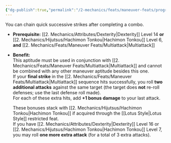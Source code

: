 ```yaml
---
{"dg-publish":true,"permalink":"/2-mechanics/feats/maneuver-feats/progressive-attack/"}
---
```


You can chain quick successive strikes after completing a combo.

- **Prerequisite:** [[2. Mechanics/Attributes/Dexterity\|Dexterity]] Level 14 **or** [[2. Mechanics/Hijutsus/Hachimon Tonkou\|Hachimon Tonkou]] Level 6, **and** [[2. Mechanics/Feats/Maneuver Feats/Multiattack\|Multiattack]]
    
- **Benefit:**  
    This aptitude must be used in conjunction with [[2. Mechanics/Feats/Maneuver Feats/Multiattack\|Multiattack]] and cannot be combined with any other maneuver aptitude besides this one.  
    If your **final strike** in the [[2. Mechanics/Feats/Maneuver Feats/Multiattack\|Multiattack]] sequence hits successfully, you roll **two additional attacks** against the same target (the target does **not** re-roll defenses; use the last defense roll made).  
    For each of these extra hits, add **+1 bonus damage** to your last attack.
    
    These bonuses stack with [[2. Mechanics/Hijutsus/Hachimon Tonkou\|Hachimon Tonkou]] if acquired through the [[Lotus Style\|Lotus Style]] restricted feat.  
    If you have [[2. Mechanics/Attributes/Dexterity\|Dexterity]] Level 16 or [[2. Mechanics/Hijutsus/Hachimon Tonkou\|Hachimon Tonkou]] Level 7, you may roll **one more extra attack** (for a total of 3 extra attacks).